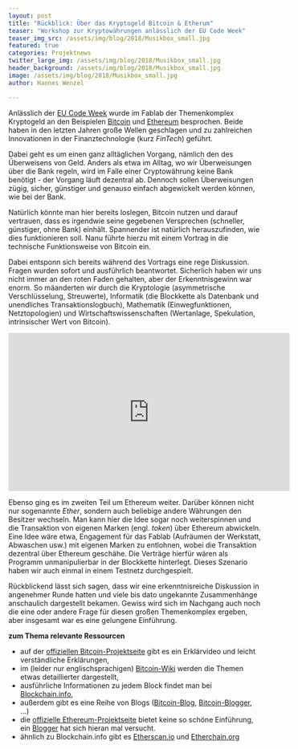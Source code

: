 ```yaml
---
layout: post
title: "Rückblick: Über das Kryptogeld Bitcoin & Etherum"
teaser: "Workshop zur Kryptowährungen anlässlich der EU Code Week"
teaser_img_src: /assets/img/blog/2018/Musikbox_small.jpg
featured: true
categories: Projektnews
twitter_large_img: /assets/img/blog/2018/Musikbox_small.jpg
header_background: /assets/img/blog/2018/Musikbox_small.jpg
image: /assets/img/blog/2018/Musikbox_small.jpg
author: Hannes Wenzel

---
```

Anlässlich der <a href="http://codeweek.eu/">EU Code Week</a> wurde im Fablab der Themenkomplex Kryptogeld an den Beispielen <a href="https://bitcoin.org/de/" target="_blank" rel="noopener">Bitcoin</a> und <a href="https://ethereum.org" target="_blank" rel="noopener">Ethereum</a> besprochen. Beide haben in den letzten Jahren große Wellen geschlagen und zu zahlreichen Innovationen in der Finanztechnologie (kurz <em>FinTech</em>) geführt.

Dabei geht es um einen ganz alltäglichen Vorgang, nämlich den des Überweisens von Geld. Anders als etwa im Alltag, wo wir Überweisungen über die Bank regeln, wird im Falle einer Cryptowährung keine Bank benötigt - der Vorgang läuft dezentral ab. Dennoch sollen Überweisungen zügig, sicher, günstiger und genauso einfach abgewickelt werden können, wie bei der Bank.

Natürlich könnte man hier bereits loslegen, Bitcoin nutzen und darauf vertrauen, dass es irgendwie seine gegebenen Versprechen (schneller, günstiger, ohne Bank) einhält. Spannender ist natürlich herauszufinden, wie dies funktionieren soll. Nanu führte hierzu mit einem Vortrag in die technische Funktionsweise von Bitcoin ein.

Dabei entsponn sich bereits während des Vortrags eine rege Diskussion. Fragen wurden sofort und ausführlich beantwortet. Sicherlich haben wir uns nicht immer an den roten Faden gehalten, aber der Erkenntnisgewinn war enorm. So mäanderten wir durch die Kryptologie (asymmetrische Verschlüsselung, Streuwerte), Informatik (die Blockkette als Datenbank und unendliches Transaktionslogbuch), Mathematik (Einwegfunktionen, Netztopologien) und Wirtschaftswissenschaften (Wertanlage, Spekulation, intrinsischer Wert von Bitcoin).

<center><iframe width="560" height="315" src="https://www.youtube-nocookie.com/embed/Gc2en3nHxA4?rel=0" frameborder="0" allowfullscreen></iframe></center>

Ebenso ging es im zweiten Teil um Ethereum weiter. Darüber können nicht nur sogenannte <em>Ether</em>, sondern auch beliebige andere Währungen den Besitzer wechseln. Man kann hier die Idee sogar noch weiterspinnen und die Transaktion von eigenen Marken (engl. <em>token</em>) über Ethereum abwickeln. Eine Idee wäre etwa, Engagement für das Fablab (Aufräumen der Werkstatt, Abwaschen usw.) mit eigenen Marken zu entlohnen, wobei die Transaktion dezentral über Ethereum geschähe. Die Verträge hierfür wären als Programm unmanipulierbar in der Blockkette hinterlegt. Dieses Szenario haben wir auch einmal in einem Testnetz durchgespielt.

Rückblickend lässt sich sagen, dass wir eine erkenntnisreiche Diskussion in angenehmer Runde hatten und viele bis dato ungekannte Zusammenhänge anschaulich dargestellt bekamen. Gewiss wird sich im Nachgang auch noch die eine oder andere Frage für diesen großen Themenkomplex ergeben, aber insgesamt war es eine gelungene Einführung.

<strong>zum Thema relevante Ressourcen</strong>
<ul>
 	<li>auf der <a href="https://bitcoin.org/de/" target="_blank" rel="noopener">offiziellen Bitcoin-Projektseite</a> gibt es ein Erklärvideo und leicht verständliche Erklärungen,</li>
 	<li>im (leider nur englischsprachigen) <a href="https://en.bitcoin.it/wiki/Main_Page" target="_blank" rel="noopener">Bitcoin-Wiki</a> werden die Themen etwas detaillierter dargestellt,</li>
 	<li>ausführliche Informationen zu jedem Block findet man bei <a href="https://blockchain.info/" target="_blank" rel="noopener">Blockchain.info</a>,</li>
 	<li>außerdem gibt es eine Reihe von Blogs (<a href="https://bitcoinblog.de/" target="_blank" rel="noopener">Bitcoin-Blog</a>, <a href="http://bitcoinblogger.de/" target="_blank" rel="noopener">Bitcoin-Blogger</a>, …)</li>
 	<li>die <a href="https://ethereum.org" target="_blank" rel="noopener">offizielle Ethereum-Projektseite</a> bietet keine so schöne Einführung, ein <a href="https://ethblog.de/was-ist-ethereum-eine-einfuehrung/#pll_switcher" target="_blank" rel="noopener">Blogger</a> hat sich hieran mal versucht.</li>
 	<li>ähnlich zu Blockchain.info gibt es <a href="https://etherscan.io" target="_blank" rel="noopener">Etherscan.io</a> und <a href="https://Etherchain.org" target="_blank" rel="noopener">Etherchain.org</a></li>
</ul>